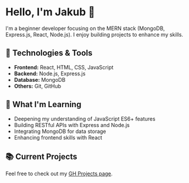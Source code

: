 <!-- <picture style="display: flex; justify-content: center; margin-bottom: 3rem">
 <img style="border-radius: 50%" alt="Oksana using a hammer!" src="./src/assets/orangutan-hammer.gif">
</picture> -->

# Hello, I'm Jakub 👋

I'm a beginner developer focusing on the MERN stack (MongoDB, Express.js, React, Node.js). I enjoy building projects to enhance my skills.

## 🔧 Technologies & Tools

- **Frontend:** React, HTML, CSS, JavaScript
- **Backend:** Node.js, Express.js
- **Database:** MongoDB
- **Others:** Git, GitHub

## 🌱 What I'm Learning

- Deepening my understanding of JavaScript ES6+ features
- Building RESTful APIs with Express and Node.js
- Integrating MongoDB for data storage
- Enhancing frontend skills with React

## 📚 Current Projects

Feel free to check out my [GH Projects page](https://github.com/RabbitHole26?tab=repositories&q=&type=public&language=&sort=).

<!-- <div style="background-color: #ccc; margin: 50px; padding: 10px; border-radius: 10px; font-family: Arial, sans-serif; color: #2c2c2c;">
  "Man becomes, as it were, the sex organs of the machine world, as the bee of the plant world, enabling it to fecundate and to evolve ever new forms. The machine world reciprocates man's love by expediting his wishes and desires, namely, in providing him with wealth."
  <br>
  <br>
  <span style="font-style: italic">
    Marshall McLuhan
  </span>
</div> -->